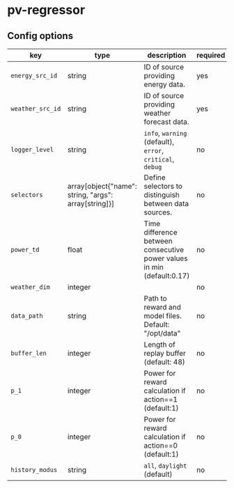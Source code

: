 # pv-regressor

## Config options

| key                | type                                                 | description                                               | required |
|--------------------|------------------------------------------------------|-----------------------------------------------------------|----------|
| `energy_src_id`    | string                                               | ID of source providing energy data.                       | yes      |
| `weather_src_id`   | string                                               | ID of source providing weather forecast data.             | yes      |
| `logger_level`     | string                                               | `info`, `warning` (default), `error`, `critical`, `debug` | no       |
| `selectors`        | array[object{"name": string, "args": array[string]}] | Define selectors to distinguish between data sources.     | no       |
| `power_td`         | float                                                | Time difference between consecutive power values in min (default:0.17)   | no       |
| `weather_dim`      | integer                                              |                                                           | no       |
| `data_path`        | string                                               | Path to reward and model files. Default: "/opt/data"      | no       |
| `buffer_len`       | integer                                              | Length of replay buffer (default: 48)                     | no       |
| `p_1`              | integer                                              | Power for reward calculation if action==1  (default:1)    | no       |
| `p_0`              | integer                                              | Power for reward calculation if action==0  (default:1)    | no       |
| `history_modus`    | string                                               | `all`, `daylight` (default)                               | no       |
